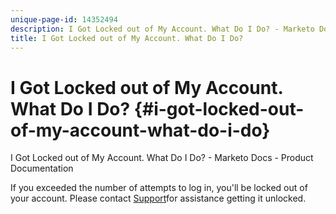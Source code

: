 ```yaml
---
unique-page-id: 14352494
description: I Got Locked out of My Account. What Do I Do? - Marketo Docs - Product Documentation
title: I Got Locked out of My Account. What Do I Do?
---
```


# I Got Locked out of My Account. What Do I Do? {#i-got-locked-out-of-my-account-what-do-i-do}

I Got Locked out of My Account. What Do I Do? - Marketo Docs - Product Documentation

If you exceeded the number of attempts to log in, you'll be locked out of your account. Please contact [Support](http://nation.marketo.com/community/support_solutions)for assistance getting it unlocked.
